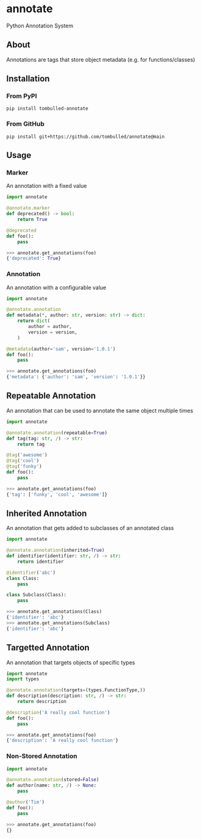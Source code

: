# annotate
Python Annotation System

## About
Annotations are tags that store object metadata (e.g. for functions/classes)

## Installation
### From PyPI
```console
pip install tombulled-annotate
```
### From GitHub
```console
pip install git+https://github.com/tombulled/annotate@main
```

## Usage

### Marker
An annotation with a fixed value
```python
import annotate

@annotate.marker
def deprecated() -> bool:
    return True

@deprecated
def foo():
    pass
```

```python
>>> annotate.get_annotations(foo)
{'deprecated': True}
```

### Annotation
An annotation with a configurable value
```python
import annotate

@annotate.annotation
def metadata(*, author: str, version: str) -> dict:
    return dict(
        author = author,
        version = version,
    )

@metadata(author='sam', version='1.0.1')
def foo():
    pass
```

```python
>>> annotate.get_annotations(foo)
{'metadata': {'author': 'sam', 'version': '1.0.1'}}
```

## Repeatable Annotation
An annotation that can be used to annotate the same object multiple times
```python
import annotate

@annotate.annotation(repeatable=True)
def tag(tag: str, /) -> str:
    return tag

@tag('awesome')
@tag('cool')
@tag('funky')
def foo():
    pass
```

```python
>>> annotate.get_annotations(foo)
{'tag': ['funky', 'cool', 'awesome']}
```

## Inherited Annotation
An annotation that gets added to subclasses of an annotated class
```python
import annotate

@annotate.annotation(inherited=True)
def identifier(identifier: str, /) -> str:
    return identifier

@identifier('abc')
class Class:
    pass

class Subclass(Class):
    pass
```

```python
>>> annotate.get_annotations(Class)
{'identifier': 'abc'}
>>> annotate.get_annotations(Subclass)
{'identifier': 'abc'}
```

## Targetted Annotation
An annotation that targets objects of specific types
```python
import annotate
import types

@annotate.annotation(targets=(types.FunctionType,))
def description(description: str, /) -> str:
    return description

@description('A really cool function')
def foo():
    pass
```

```python
>>> annotate.get_annotations(foo)
{'description': 'A really cool function'}
```

### Non-Stored Annotation
```python
import annotate

@annotate.annotation(stored=False)
def author(name: str, /) -> None:
    pass

@author('Tim')
def foo():
    pass
```

```python
>>> annotate.get_annotations(foo)
{}
```